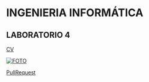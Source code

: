 # INGENIERIA INFORMÁTICA 
## LABORATORIO 4

[CV](CV.md)

[![FOTO](https://image.flaticon.com/icons/png/512/5/5112.png)](CV.md)

[PullRequest](PullRequest.md)